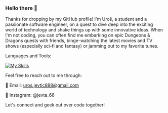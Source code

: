 ### Hello there 👋

Thanks for dropping by my GitHub profile! I'm Uroš, a student and a passionate software engineer, on a quest to dive deep into the exciting world of technology and shake things up with some innovative ideas. When I'm not coding, you can often find me embarking on epic Dungeons & Dragons quests with friends, binge-watching the latest movies and TV shows (especially sci-fi and fantasy) or jamming out to my favorite tunes.

Languages and Tools:

[![My Skills](https://skillicons.dev/icons?i=angular,cpp,cs,dotnet,java,spring,go,html,css,js,ts,py,git)](https://skillicons.dev)

Feel free to reach out to me through:

📧 Email: uros.jevtic888@gmail.com

📸 Instagram: @jevta_66

Let's connect and geek out over code together!

